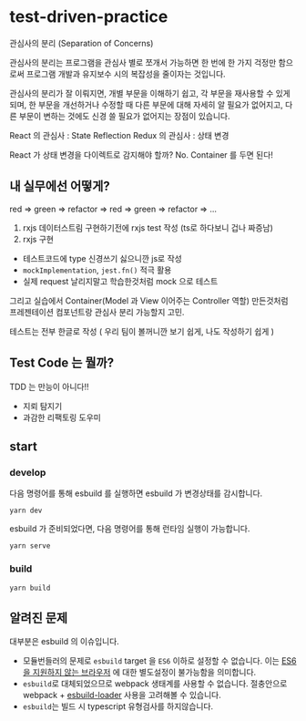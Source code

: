 # test-driven-practice

관심사의 분리 (Separation of Concerns)

관심사의 분리는 프로그램을 관심사 별로 쪼개서 가능하면 
한 번에 한 가지 걱정만 함으로써 프로그램 개발과 유지보수 시의 복잡성을 줄이자는 것입니다. 

관심사의 분리가 잘 이뤄지면, 개별 부문을 이해하기 쉽고, 각 부문을 재사용할 수 있게 되며, 
한 부문을 개선하거나 수정할 때 다른 부문에 대해 자세히 알 필요가 없어지고,
다른 부문이 변하는 것에도 신경 쓸 필요가 없어지는 장점이 있습니다.

React 의 관심사 : State Reflection 
Redux 의 관심사 : 상태 변경

React 가 상태 변경을 다이렉트로 감지해야 할까? No. Container 를 두면 된다!

## 내 실무에선 어떻게?

red => green => refactor => red => green => refactor => ... 

1. rxjs 데이터스트림 구현하기전에 rxjs test 작성 (ts로 하다보니 겁나 짜증남)
2. rxjs 구현

* 테스트코드에 type 신경쓰기 싫으니깐 js로 작성
* `mockImplementation`, `jest.fn()` 적극 활용
* 실제 request 날리지말고 학습한것처럼 mock 으로 테스트

그리고 실습에서 Container(Model 과 View 이어주는 Controller 역할) 만든것처럼
프레젠테이션 컴포넌트랑 관심사 분리 가능할지 고민. 

테스트는 전부 한글로 작성 ( 우리 팀이 볼꺼니깐 보기 쉽게, 나도 작성하기 쉽게 )

## Test Code 는 뭘까?

TDD 는 만능이 아니다!!

* 지뢰 탐지기
* 과감한 리팩토링 도우미

## start

### develop

다음 명령어를 통해 esbuild 를 실행하면 esbuild 가 변경상태를 감시합니다.

```
yarn dev
```

esbuild 가 준비되었다면, 다음 명령어를 통해 런타임 실행이 가능합니다.

```
yarn serve
```

### build

```
yarn build
```


## 알려진 문제

대부분은 esbuild 의 이슈입니다.

* 모듈번들러의 문제로 `esbuild` target 을 `ES6` 이하로 설정할 수 없습니다. 
이는 [ES6 을 지원하지 않는 브라우저](https://caniuse.com/es6) 에 대한 별도설정이 불가능함을 의미합니다.
* `esbuild`로 대체되었으므로 webpack 생태계를 사용할 수 없습니다. 절충안으로 webpack + [esbuild-loader](https://github.com/privatenumber/esbuild-loader) 사용을 고려해볼 수 있습니다.
* `esbuild`는 빌드 시 typescript 유형검사를 하지않습니다.
